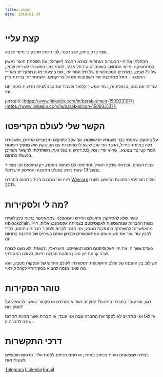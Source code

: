 ```yaml
---
title: about
date: 2018-01-30
---
```


# קצת עליי
שמי ברק סימון, או ברקסי, לפי הכינוי שדבק בי מימי הצבא.

התחלתי את חיי הבוגרים כעתודאי בצבא ההגנה לישראל, עם השלמת תואר ראשון במתמטיקה ומדעי המחשב באוניברסיטת תל אביב.
לאחר מכן המשכתי לשירות צבאי, של כ7 שנים, במרכזים הטכנולוגיים של חיל המודיעין, שם ביצעתי מגוון תפקידים באזורי התוכנה - החל ממתכנת ועד ראש צוות ומנהל פרויקטים.
השתחררתי בדרגת סרן.

עבדתי עם מגוון טכנולוגיות, ועוד ממשיך ללמוד ולעבוד עם טכנולוגיות חדשות באופן יום יומי.

לינקדאין:
[https://www.linkedin.com/in/barak-simon-150933107/](https://www.linkedin.com/in/barak-simon-150933107/) 

# הקשר שלי לעולם הקריפטו 
על ביטקוין שמעתי כבר בשנותיו הראשונות. אך עקב עיסוקים תובעניים אחרים, ומשכורת דלה במיוחד כחייל, הדבר הכי טוב שיצא לי מהיכרות עם הביטקוין הוא מסמך רעיונות לפרויקטי צד בנושא.. שהוא עדיין זמין לכל דורש :)
בכל זאת, השתדלתי להשאר מעודכן בנעשה בתחום.

עברו השנים, וכנראה שרצה הגורל, והזדמנה לנו פגישה נוספת, רק שהפעם אני מצוייד במעל 10 שנות ניסיון בעולם התוכנה וההייטק הישראלי.

כיום אני מתכנת בכיר בתחום בחברת [Wemark](//www.wemark.com) אליה הצרפתי כמתכנת הראשון בשנת 2015.

# מה לי ולסקירות? 
קשה שלא להסתקרן מהעולם החדש והמהפכני שמתאפשר בזכות טכנולוגיית הblockchain.
כמות החברות שמתווספות לאקוסיסטם בצמיחה אקספוננציאלית. חוץ מהאפשרות להשתתף בהנפקות מטבע, אני נהנה לקרוא ולחקור חברות בתחום, בכדי להבין עוד ועוד את השימושים המתאפשרים ולבחון אותם בעיניים של מתכנת בתחום ויזם.

כאדם אשר חי את חיי האקוסיסטם הסטרטאפיסטי הישראלי, נחשפתי לא מעט לצורה שבה קרנות הון סיכון בוחנות חברות הייטק בעולם המסורתי.

השילוב בין ההבנה של עולם ההשקעות המסורתי, לעולם החדש של הנפקות מטבע, הוא מה שאני מנסה להביא בסקירותיי לקהל קוראיי.

# טוהר הסקירות
רגע, אני עובד בחברה בתחום? האין זה ניגוד אינטרסים או פקטור שעשוי להשפיע על הסקירות?

אז לא!
אני מתחייב לא לסקר את החברה שבה אני עובד, או חברות אשר מהוות תחרות ישירה לחברה זו.


# דרכי התקשרות
במידה שמצאתם טעות בכתוב באתר, או סתם רציתם לפנות אליי, תרגישו חופשיים לעשות זאת.

[Telegram](//www.t.me/baraksi)
[Linkedin](//www.linkedin.com/in/barak-simon-150933107/)
[Email](mailto:baraksi.reviews@gmail.com)